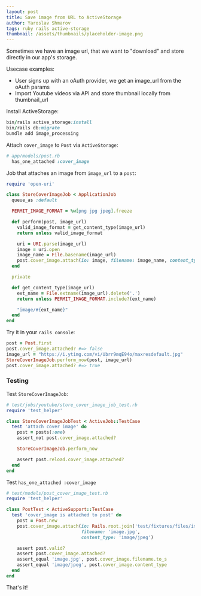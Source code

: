 ```yaml
---
layout: post
title: Save image from URL to ActiveStorage
author: Yaroslav Shmarov
tags: ruby rails active-storage
thumbnail: /assets/thumbnails/placeholder-image.png
---
```


Sometimes we have an image url, that we want to "download" and store directly in our app's storage.

Usecase examples:
- User signs up with an oAuth provider, we get an image_url from the oAuth params
- Import Youtube videos via API and store thumbnail locally from thumbnail_url

Install ActiveStorage:

```ruby
bin/rails active_storage:install
bin/rails db:migrate
bundle add image_processing
```

Attach `cover_image` to `Post` via `ActiveStorage`:

```ruby
# app/models/post.rb
  has_one_attached :cover_image
```

Job that attaches an image from `image_url` to a `post`:

```ruby
require 'open-uri'

class StoreCoverImageJob < ApplicationJob
  queue_as :default

  PERMIT_IMAGE_FORMAT = %w[png jpg jpeg].freeze

  def perform(post, image_url)
    valid_image_format = get_content_type(image_url)
    return unless valid_image_format

    uri = URI.parse(image_url)
    image = uri.open
    image_name = File.basename(image_url)
    post.cover_image.attach(io: image, filename: image_name, content_type: valid_image_format)
  end

  private

  def get_content_type(image_url)
    ext_name = File.extname(image_url).delete('.')
    return unless PERMIT_IMAGE_FORMAT.include?(ext_name)

    "image/#{ext_name}"
  end
end
```

Try it in your `rails console`:

```ruby
post = Post.first
post.cover_image.attached? #=> false
image_url = "https://i.ytimg.com/vi/Ubrr9mqE94o/maxresdefault.jpg"
StoreCoverImageJob.perform_now(post, image_url)
post.cover_image.attached? #=> true
```

### Testing

Test `StoreCoverImageJob`:

```ruby
# test/jobs/youtube/store_cover_image_job_test.rb
require 'test_helper'

class StoreCoverImageJobTest < ActiveJob::TestCase
  test 'attach cover image' do
    post = posts(:one)
    assert_not post.cover_image.attached?

    StoreCoverImageJob.perform_now

    assert post.reload.cover_image.attached?
  end
end
```

Test `has_one_attached :cover_image`

```ruby
# test/models/post_cover_image_test.rb
require 'test_helper'

class PostTest < ActiveSupport::TestCase
  test 'cover_image is attached to post' do
    post = Post.new
    post.cover_image.attach(io: Rails.root.join('test/fixtures/files/image.jpg').open,
                            filename: 'image.jpg',
                            content_type: 'image/jpeg')

    assert post.valid?
    assert post.cover_image.attached?
    assert_equal 'image.jpg', post.cover_image.filename.to_s
    assert_equal 'image/jpeg', post.cover_image.content_type
  end
end
```

That's it!
